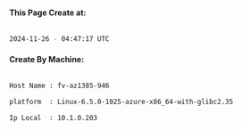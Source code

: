 
   
#### This Page Create at:

```bash

2024-11-26 - 04:47:17 UTC

```

#### Create By Machine:

```bash

Host Name : fv-az1385-946

platform  : Linux-6.5.0-1025-azure-x86_64-with-glibc2.35

Ip Local  : 10.1.0.203

```

